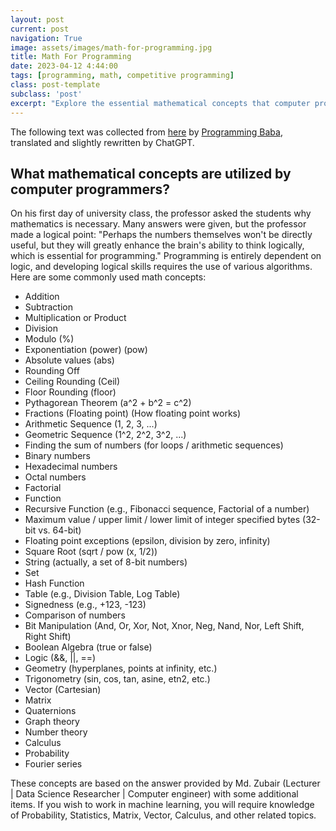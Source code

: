 ```yaml
---
layout: post
current: post
navigation: True
image: assets/images/math-for-programming.jpg
title: Math For Programming
date: 2023-04-12 4:44:00
tags: [programming, math, competitive programming]
class: post-template
subclass: 'post'
excerpt: "Explore the essential mathematical concepts that computer programmers use daily. From basic arithmetic to advanced algorithms, discover how math enhances logical thinking in programming."
---
```


The following text was collected from [here](https://www.facebook.com/groups/10ms.programming/posts/2738823896260758/) by [Programming Baba](https://www.facebook.com/Programmerbaba01), translated and slightly rewritten by ChatGPT.

<h2>What mathematical concepts are utilized by computer programmers?</h2>
<p>On his first day of university class, the professor asked the students why mathematics is necessary. Many answers were given, but the professor made a logical point: "Perhaps the numbers themselves won't be directly useful, but they will greatly enhance the brain's ability to think logically, which is essential for programming." Programming is entirely dependent on logic, and developing logical skills requires the use of various algorithms. Here are some commonly used math concepts:</p>
<ul>
    <li>Addition</li>
    <li>Subtraction</li>
    <li>Multiplication or Product</li>
    <li>Division</li>
    <li>Modulo (%)</li>
    <li>Exponentiation (power) (pow)</li>
    <li>Absolute values (abs)</li>
    <li>Rounding Off</li>
    <li>Ceiling Rounding (Ceil)</li>
    <li>Floor Rounding (floor)</li>
    <li>Pythagorean Theorem (a^2 + b^2 = c^2)</li>
    <li>Fractions (Floating point) (How floating point works)</li>
    <li>Arithmetic Sequence (1, 2, 3, ...)</li>
    <li>Geometric Sequence (1^2, 2^2, 3^2, ...)</li>
    <li>Finding the sum of numbers (for loops / arithmetic sequences)</li>
    <li>Binary numbers</li>
    <li>Hexadecimal numbers</li>
    <li>Octal numbers</li>
    <li>Factorial</li>
    <li>Function</li>
    <li>Recursive Function (e.g., Fibonacci sequence, Factorial of a number)</li>
    <li>Maximum value / upper limit / lower limit of integer specified bytes (32-bit vs. 64-bit)</li>
    <li>Floating point exceptions (epsilon, division by zero, infinity)</li>
    <li>Square Root (sqrt / pow (x, 1/2))</li>
    <li>String (actually, a set of 8-bit numbers)</li>
    <li>Set</li>
    <li>Hash Function</li>
    <li>Table (e.g., Division Table, Log Table)</li>
    <li>Signedness (e.g., +123, -123)</li>
    <li>Comparison of numbers</li>
    <li>Bit Manipulation (And, Or, Xor, Not, Xnor, Neg, Nand, Nor, Left Shift, Right Shift)</li>
    <li>Boolean Algebra (true or false)</li>
    <li>Logic (&amp;&amp;, ||, ==)</li>
    <li>Geometry (hyperplanes, points at infinity, etc.)</li>
    <li>Trigonometry (sin, cos, tan, asine, etn2, etc.)</li>
    <li>Vector (Cartesian)</li>
    <li>Matrix</li>
    <li>Quaternions</li>
    <li>Graph theory</li>
    <li>Number theory</li>
    <li>Calculus</li>
    <li>Probability</li>
    <li>Fourier series</li>
</ul>
<p>These concepts are based on the answer provided by Md. Zubair (Lecturer | Data Science Researcher | Computer engineer) with some additional items. If you wish to work in machine learning, you will require knowledge of Probability, Statistics, Matrix, Vector, Calculus, and other related topics.</p>